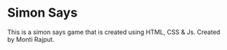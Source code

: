 # Simon Says

This is a simon says game that is created using HTML, CSS & Js.
Created by Monti Rajput.